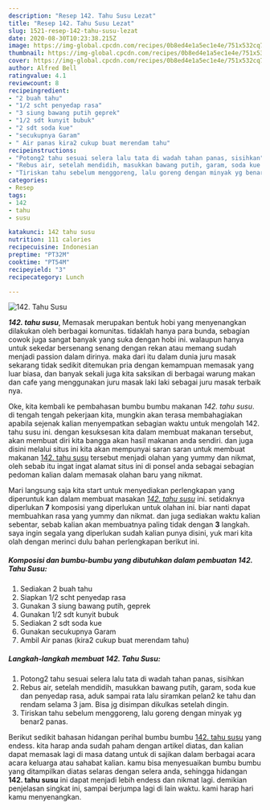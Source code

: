 ```yaml
---
description: "Resep 142. Tahu Susu Lezat"
title: "Resep 142. Tahu Susu Lezat"
slug: 1521-resep-142-tahu-susu-lezat
date: 2020-08-30T10:23:38.215Z
image: https://img-global.cpcdn.com/recipes/0b8ed4e1a5ec1e4e/751x532cq70/142-tahu-susu-foto-resep-utama.jpg
thumbnail: https://img-global.cpcdn.com/recipes/0b8ed4e1a5ec1e4e/751x532cq70/142-tahu-susu-foto-resep-utama.jpg
cover: https://img-global.cpcdn.com/recipes/0b8ed4e1a5ec1e4e/751x532cq70/142-tahu-susu-foto-resep-utama.jpg
author: Alfred Bell
ratingvalue: 4.1
reviewcount: 8
recipeingredient:
- "2 buah tahu"
- "1/2 scht penyedap rasa"
- "3 siung bawang putih geprek"
- "1/2 sdt kunyit bubuk"
- "2 sdt soda kue"
- "secukupnya Garam"
- " Air panas kira2 cukup buat merendam tahu"
recipeinstructions:
- "Potong2 tahu sesuai selera lalu tata di wadah tahan panas, sisihkan"
- "Rebus air, setelah mendidih, masukkan bawang putih, garam, soda kue dan penyedap rasa, aduk sampai rata lalu siramkan pelan2 ke tahu dan rendam selama 3 jam. Bisa jg disimpan dikulkas setelah dingin."
- "Tiriskan tahu sebelum menggoreng, lalu goreng dengan minyak yg benar2 panas."
categories:
- Resep
tags:
- 142
- tahu
- susu

katakunci: 142 tahu susu 
nutrition: 111 calories
recipecuisine: Indonesian
preptime: "PT32M"
cooktime: "PT54M"
recipeyield: "3"
recipecategory: Lunch

---
```



![142. Tahu Susu](https://img-global.cpcdn.com/recipes/0b8ed4e1a5ec1e4e/751x532cq70/142-tahu-susu-foto-resep-utama.jpg)

<b><i>142. tahu susu</i></b>, Memasak merupakan bentuk hobi yang menyenangkan dilakukan oleh berbagai komunitas. tidaklah hanya para bunda, sebagian cowok juga sangat banyak yang suka dengan hobi ini. walaupun hanya untuk sekedar bersenang senang dengan rekan atau memang sudah menjadi passion dalam dirinya. maka dari itu dalam dunia juru masak sekarang tidak sedikit ditemukan pria dengan kemampuan memasak yang luar biasa, dan banyak sekali juga kita saksikan di berbagai warung makan dan cafe yang menggunakan juru masak laki laki sebagai juru masak terbaik nya.



Oke, kita kembali ke pembahasan bumbu bumbu makanan <i>142. tahu susu</i>. di tengah tengah pekerjaan kita, mungkin akan terasa membahagiakan apabila sejenak kalian menyempatkan sebagian waktu untuk mengolah 142. tahu susu ini. dengan kesuksesan kita dalam membuat makanan tersebut, akan membuat diri kita bangga akan hasil makanan anda sendiri. dan juga disini melalui situs ini kita akan mempunyai saran saran untuk membuat makanan <u>142. tahu susu</u> tersebut menjadi olahan yang yummy dan nikmat, oleh sebab itu ingat ingat alamat situs ini di ponsel anda sebagai sebagian pedoman kalian dalam memasak olahan baru yang nikmat.


Mari langsung saja kita start untuk menyediakan perlengkapan yang diperuntuk kan dalam membuat masakan <u><i>142. tahu susu</i></u> ini. setidaknya diperlukan <b>7</b> komposisi yang diperlukan untuk olahan ini. biar nanti dapat membuahkan rasa yang yummy dan nikmat. dan juga sediakan waktu kalian sebentar, sebab kalian akan membuatnya paling tidak dengan <b>3</b> langkah. saya ingin segala yang diperlukan sudah kalian punya disini, yuk mari kita olah dengan merinci dulu bahan perlengkapan berikut ini.

<!--inarticleads1-->

##### Komposisi dan bumbu-bumbu yang dibutuhkan dalam pembuatan 142. Tahu Susu:

1. Sediakan 2 buah tahu
1. Siapkan 1/2 scht penyedap rasa
1. Gunakan 3 siung bawang putih, geprek
1. Gunakan 1/2 sdt kunyit bubuk
1. Sediakan 2 sdt soda kue
1. Gunakan secukupnya Garam
1. Ambil  Air panas (kira2 cukup buat merendam tahu)




<!--inarticleads2-->

##### Langkah-langkah membuat 142. Tahu Susu:

1. Potong2 tahu sesuai selera lalu tata di wadah tahan panas, sisihkan
1. Rebus air, setelah mendidih, masukkan bawang putih, garam, soda kue dan penyedap rasa, aduk sampai rata lalu siramkan pelan2 ke tahu dan rendam selama 3 jam. Bisa jg disimpan dikulkas setelah dingin.
1. Tiriskan tahu sebelum menggoreng, lalu goreng dengan minyak yg benar2 panas.




Berikut sedikit bahasan hidangan perihal bumbu bumbu <u>142. tahu susu</u> yang endess. kita harap anda sudah paham dengan artikel diatas, dan kalian dapat memasak lagi di masa datang untuk di sajikan dalam berbagai acara acara keluarga atau sahabat kalian. kamu bisa menyesuaikan bumbu bumbu yang ditampilkan diatas selaras dengan selera anda, sehingga hidangan <b>142. tahu susu</b> ini dapat menjadi lebih endess dan nikmat lagi. demikian penjelasan singkat ini, sampai berjumpa lagi di lain waktu. kami harap hari kamu menyenangkan.
